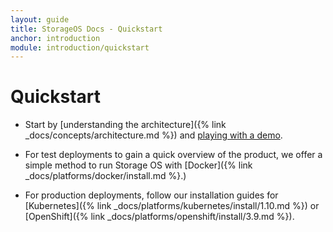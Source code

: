 ```yaml
---
layout: guide
title: StorageOS Docs - Quickstart
anchor: introduction
module: introduction/quickstart
---
```


# Quickstart

* Start by [understanding the architecture]({% link
_docs/concepts/architecture.md %}) and [playing with a demo](http://play.storageos.com/main).

* For test deployments to gain a quick overview of the product, we offer a
   simple method to run Storage OS with [Docker]({% link
_docs/platforms/docker/install.md %}.)

* For production deployments, follow our installation guides for
   [Kubernetes]({% link _docs/platforms/kubernetes/install/1.10.md %}) or
  [OpenShift]({% link _docs/platforms/openshift/install/3.9.md %}). 

